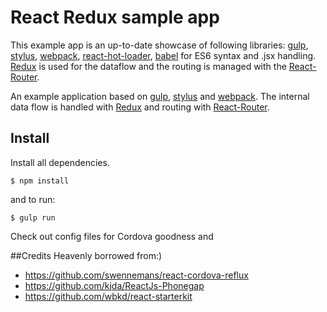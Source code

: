# React Redux sample app

This example app is an up-to-date showcase of following libraries: [gulp](https://github.com/gulpjs/gulp), [stylus](https://github.com/LearnBoost/stylus), [webpack](https://github.com/webpack/webpack),
[react-hot-loader](https://github.com/gaearon/react-hot-loader),
[babel](https://github.com/babel/babel) for ES6 syntax and .jsx handling.
[Redux](https://github.com/rackt/react-redux) is used for the dataflow and the routing is managed with the [React-Router](https://github.com/rackt/react-router).




An example application based on [gulp](https://github.com/gulpjs/gulp), [stylus](https://github.com/LearnBoost/stylus) and [webpack](https://github.com/webpack/webpack). The internal data flow is handled with [Redux](https://github.com/rackt/react-redux) and routing with [React-Router](https://github.com/rackt/react-router).

## Install

Install all dependencies. 

```
$ npm install
```

and to run:

```
$ gulp run
```

Check out config files for Cordova goodness and 

##Credits
Heavenly borrowed from:)

* https://github.com/swennemans/react-cordova-reflux 
* https://github.com/kjda/ReactJs-Phonegap
* https://github.com/wbkd/react-starterkit